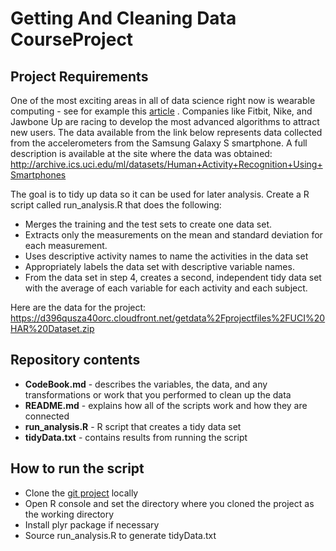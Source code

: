 # Getting And Cleaning Data CourseProject

## Project Requirements
One of the most exciting areas in all of data science right now is wearable computing - see for example this [article](http://www.insideactivitytracking.com/data-science-activity-tracking-and-the-battle-for-the-worlds-top-sports-brand/) . Companies like Fitbit, Nike, and Jawbone Up are racing to develop the most advanced algorithms to attract new users. The data available from the link below represents data collected from the accelerometers from the Samsung Galaxy S smartphone. A full description is available at the site where the data was obtained:
http://archive.ics.uci.edu/ml/datasets/Human+Activity+Recognition+Using+Smartphones

The goal is to tidy up data so it can be used for later analysis. Create a R script called run_analysis.R that does the following:
* Merges the training and the test sets to create one data set.
* Extracts only the measurements on the mean and standard deviation for each measurement.
* Uses descriptive activity names to name the activities in the data set
* Appropriately labels the data set with descriptive variable names.
* From the data set in step 4, creates a second, independent tidy data set with the average of each variable for each activity and each subject.

Here are the data for the project:
https://d396qusza40orc.cloudfront.net/getdata%2Fprojectfiles%2FUCI%20HAR%20Dataset.zip

## Repository contents
* **CodeBook.md** - describes the variables, the data, and any transformations or work that you performed to clean up the data
* **README.md** - explains how all of the scripts work and how they are connected
* **run_analysis.R** - R script that creates a tidy data set
* **tidyData.txt** - contains results from running the script

## How to run the script
* Clone the [git project](https://github.com/kbindiganavle/GettingAndCleaningDataCourseProject.git) locally
* Open R console and set the directory where you cloned the project as the working directory
* Install plyr package if necessary
* Source run_analysis.R to generate tidyData.txt
